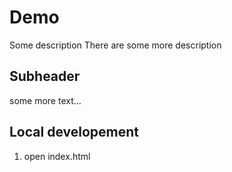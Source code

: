 # Demo 

Some description
There are some more description

## Subheader

some more text...

## Local developement

1. open index.html
